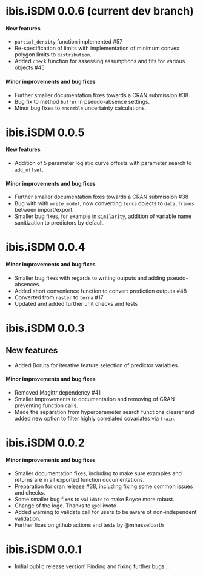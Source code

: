 # ibis.iSDM 0.0.6 (current dev branch)

#### New features
* `partial_density` function implemented  #57
* Re-specification of limits with implementation of minimum convex polygon limits to `distribution`.
* Added `check` function for assessing assumptions and fits for various objects #45

#### Minor improvements and bug fixes
* Further smaller documentation fixes towards a CRAN submission #38
* Bug fix to method `buffer` in pseudo-absence settings.
* Minor bug fixes to `ensemble` uncertainty calculations.

# ibis.iSDM 0.0.5

#### New features
* Addition of 5 parameter logistic curve offsets with parameter search to `add_offset`.

#### Minor improvements and bug fixes
* Further smaller documentation fixes towards a CRAN submission #38
* Bug with with `write_model`, now converting `terra` objects to `data.frames` between import/export.
* Smaller bug fixes, for example in `similarity`, addition of variable name sanitization to predictors by default.

# ibis.iSDM 0.0.4

#### Minor improvements and bug fixes
* Smaller bug fixes with regards to writing outputs and adding pseudo-absences.
* Added short convenience function to convert prediction outputs #48
* Converted from `raster` to `terra` #17
* Updated and added further unit checks and tests

# ibis.iSDM 0.0.3

## New features
* Added Boruta for iterative feature selection of predictor variables.

#### Minor improvements and bug fixes
* Removed Magittr dependency #41
* Smaller improvements to documentation and removing of CRAN preventing function calls.
* Made the separation from hyperparameter search functions clearer and added new option to filter highly correlated covariates via `train`.

# ibis.iSDM 0.0.2

#### Minor improvements and bug fixes
* Smaller documentation fixes, including to make sure examples and returns are in all exported function documentations.
* Preparation for cran release #38, including fixing some common issues and checks.
* Some smaller bug fixes to `validate` to make Boyce more robust.
* Change of the logo. Thanks to @elliwoto 
* Added warning to validate call for users to be aware of non-independent validation.
* Further fixes on github actions and tests by @mhesselbarth

# ibis.iSDM 0.0.1

* Initial public release version! Finding and fixing further bugs... 
